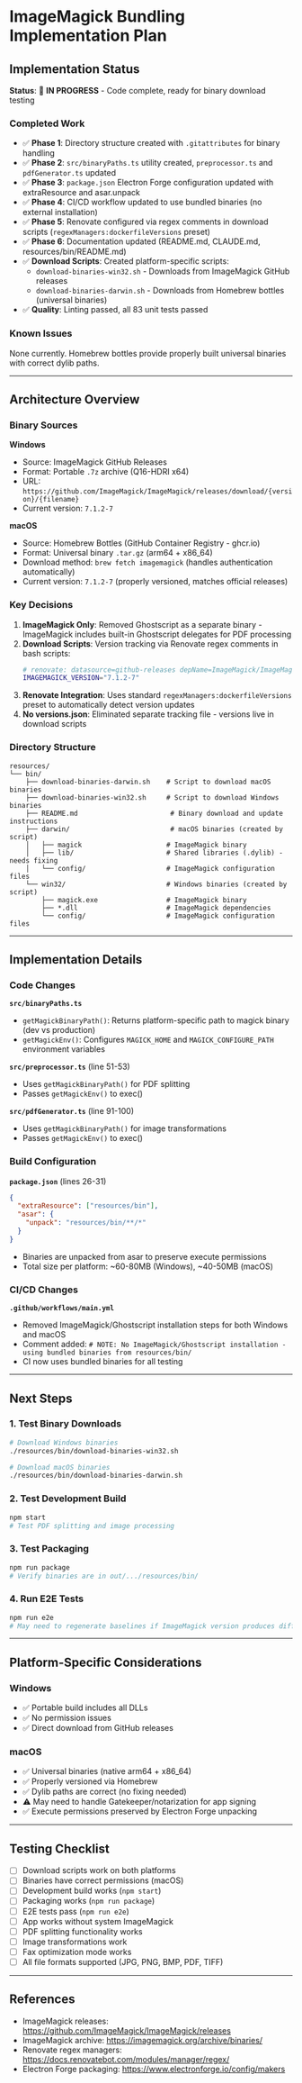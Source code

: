 # ImageMagick Bundling Implementation Plan

## Implementation Status

**Status**: 🚧 **IN PROGRESS** - Code complete, ready for binary download testing

### Completed Work

- ✅ **Phase 1**: Directory structure created with `.gitattributes` for binary handling
- ✅ **Phase 2**: `src/binaryPaths.ts` utility created, `preprocessor.ts` and `pdfGenerator.ts` updated
- ✅ **Phase 3**: `package.json` Electron Forge configuration updated with extraResource and asar.unpack
- ✅ **Phase 4**: CI/CD workflow updated to use bundled binaries (no external installation)
- ✅ **Phase 5**: Renovate configured via regex comments in download scripts (`regexManagers:dockerfileVersions` preset)
- ✅ **Phase 6**: Documentation updated (README.md, CLAUDE.md, resources/bin/README.md)
- ✅ **Download Scripts**: Created platform-specific scripts:
  - `download-binaries-win32.sh` - Downloads from ImageMagick GitHub releases
  - `download-binaries-darwin.sh` - Downloads from Homebrew bottles (universal binaries)
- ✅ **Quality**: Linting passed, all 83 unit tests passed

### Known Issues

None currently. Homebrew bottles provide properly built universal binaries with correct dylib paths.

---

## Architecture Overview

### Binary Sources

**Windows**
- Source: ImageMagick GitHub Releases
- Format: Portable `.7z` archive (Q16-HDRI x64)
- URL: `https://github.com/ImageMagick/ImageMagick/releases/download/{version}/{filename}`
- Current version: `7.1.2-7`

**macOS**
- Source: Homebrew Bottles (GitHub Container Registry - ghcr.io)
- Format: Universal binary `.tar.gz` (arm64 + x86_64)
- Download method: `brew fetch imagemagick` (handles authentication automatically)
- Current version: `7.1.2-7` (properly versioned, matches official releases)

### Key Decisions

1. **ImageMagick Only**: Removed Ghostscript as a separate binary - ImageMagick includes built-in Ghostscript delegates for PDF processing
2. **Download Scripts**: Version tracking via Renovate regex comments in bash scripts:
   ```bash
   # renovate: datasource=github-releases depName=ImageMagick/ImageMagick
   IMAGEMAGICK_VERSION="7.1.2-7"
   ```
3. **Renovate Integration**: Uses standard `regexManagers:dockerfileVersions` preset to automatically detect version updates
4. **No versions.json**: Eliminated separate tracking file - versions live in download scripts

### Directory Structure

```
resources/
└── bin/
    ├── download-binaries-darwin.sh    # Script to download macOS binaries
    ├── download-binaries-win32.sh     # Script to download Windows binaries
    ├── README.md                       # Binary download and update instructions
    ├── darwin/                         # macOS binaries (created by script)
    │   ├── magick                     # ImageMagick binary
    │   ├── lib/                       # Shared libraries (.dylib) - needs fixing
    │   └── config/                    # ImageMagick configuration files
    └── win32/                         # Windows binaries (created by script)
        ├── magick.exe                 # ImageMagick binary
        ├── *.dll                      # ImageMagick dependencies
        └── config/                    # ImageMagick configuration files
```

---

## Implementation Details

### Code Changes

**`src/binaryPaths.ts`**
- `getMagickBinaryPath()`: Returns platform-specific path to magick binary (dev vs production)
- `getMagickEnv()`: Configures `MAGICK_HOME` and `MAGICK_CONFIGURE_PATH` environment variables

**`src/preprocessor.ts`** (line 51-53)
- Uses `getMagickBinaryPath()` for PDF splitting
- Passes `getMagickEnv()` to exec()

**`src/pdfGenerator.ts`** (line 91-100)
- Uses `getMagickBinaryPath()` for image transformations
- Passes `getMagickEnv()` to exec()

### Build Configuration

**`package.json`** (lines 26-31)
```json
{
  "extraResource": ["resources/bin"],
  "asar": {
    "unpack": "resources/bin/**/*"
  }
}
```
- Binaries are unpacked from asar to preserve execute permissions
- Total size per platform: ~60-80MB (Windows), ~40-50MB (macOS)

### CI/CD Changes

**`.github/workflows/main.yml`**
- Removed ImageMagick/Ghostscript installation steps for both Windows and macOS
- Comment added: `# NOTE: No ImageMagick/Ghostscript installation - using bundled binaries from resources/bin/`
- CI now uses bundled binaries for all testing

---

## Next Steps

### 1. Test Binary Downloads

```bash
# Download Windows binaries
./resources/bin/download-binaries-win32.sh

# Download macOS binaries
./resources/bin/download-binaries-darwin.sh
```

### 2. Test Development Build

```bash
npm start
# Test PDF splitting and image processing
```

### 3. Test Packaging

```bash
npm run package
# Verify binaries are in out/.../resources/bin/
```

### 4. Run E2E Tests

```bash
npm run e2e
# May need to regenerate baselines if ImageMagick version produces different output
```

---

## Platform-Specific Considerations

### Windows
- ✅ Portable build includes all DLLs
- ✅ No permission issues
- ✅ Direct download from GitHub releases

### macOS
- ✅ Universal binaries (native arm64 + x86_64)
- ✅ Properly versioned via Homebrew
- ✅ Dylib paths are correct (no fixing needed)
- ⚠️ May need to handle Gatekeeper/notarization for app signing
- ✅ Execute permissions preserved by Electron Forge unpacking

---

## Testing Checklist

- [ ] Download scripts work on both platforms
- [ ] Binaries have correct permissions (macOS)
- [ ] Development build works (`npm start`)
- [ ] Packaging works (`npm run package`)
- [ ] E2E tests pass (`npm run e2e`)
- [ ] App works without system ImageMagick
- [ ] PDF splitting functionality works
- [ ] Image transformations work
- [ ] Fax optimization mode works
- [ ] All file formats supported (JPG, PNG, BMP, PDF, TIFF)

---

## References

- ImageMagick releases: https://github.com/ImageMagick/ImageMagick/releases
- ImageMagick archive: https://imagemagick.org/archive/binaries/
- Renovate regex managers: https://docs.renovatebot.com/modules/manager/regex/
- Electron Forge packaging: https://www.electronforge.io/config/makers
